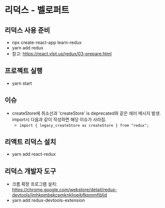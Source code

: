 # 리덕스 - 벨로퍼트
## 리덕스 사용 준비
+ npx create-react-app learn-redux
+ yarn add redux
+ 참고: https://react.vlpt.us/redux/03-prepare.html
## 프로젝트 실행
+ yarn start
## 이슈
+ createStore에 취소선과 'createStore' is deprecated와 같은 에러 메시지 발생. import시 다음과 같이 작성하면 해당 이슈가 사라짐.
  + ```import { legacy_createStore as createStore } from "redux";```
## 리액트 리덕스 설치
+ yarn add react-redux
## 리덕스 개발자 도구
+ 크롬 확장 프로그램 설치: https://chrome.google.com/webstore/detail/redux-devtools/lmhkpmbekcpmknklioeibfkpmmfibljd
+ yarn add redux-devtools-extension
